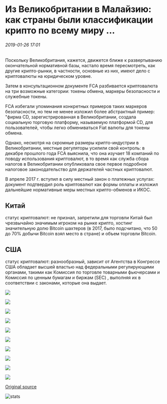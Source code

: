 # Из Великобритании в Малайзию: как страны были классификации крипто по всему миру ...

###### 2019-01-26 17:01

Поскольку Великобритания, кажется, движется ближе к развертыванию окончательной нормативной базы, настало время пересмотреть, как другие крипто-рынки, в частности, основные из них, имеют дело с криптовалюты на юридическом уровне.

Затем в консультационном документе FCA разбивается криптовалюта на три возможные категории: токены обмена, маркеры безопасности и служебные токены.

FCA избегали упоминания конкретных примеров таких маркеров безопасности, но тем не менее изложил более абстрактный пример: "фирма CD, зарегистрированная в Великобритании, создала социальную торговую платформу, называемую платформой CD, для пользователей, чтобы легко обмениваться Fiat валюты для токены обмена.

Однако, несмотря на скромные размеры крипто-индустрии в Великобритании, местные регуляторы усилили свой контроль: в декабре прошлого года FCA выяснила, что она изучает 18 компаний по поводу использования криптовалют, в то время как служба сбора налогов в Великобритании опубликовала свое первое подробное налоговое законодательство для держателей частных криптовалют.

В апреле 2017 г. вступил в силу местный закон о платежных услугах: документ подтвердил роль криптовалют как формы оплаты и изложил дальнейшие нормативные меры местных крипто-обменов и ИКОС.

## Китай

статус криптовалют: не признал, запретили для торговли Китай был чрезвычайно значимым игроком на рынке крипто, хостинг значительную долю Bitcoin шахтеров (в 2017, было подсчитано, что 50 до 70% добычи Bitcoin взял место в стране) и объем торговли Bitcoin.

## США

статус криптовалют: разнообразный, зависит от Агентства в Конгрессе США обладает высшей властью над федеральными регулирующими органами, такими как Комиссия по торговле товарными фьючерсами и Комиссия по ценным бумагам и биржам (SEC) , выполняя их в соответствии с законами, которые она выдает.

![](https://s3.cointelegraph.com/storage/uploads/view/a2cd149ef9177804b5bab3894d4b5ee9.png)

![](https://s3.cointelegraph.com/storage/uploads/view/4b2ef8f6aeb0772f7db8b0ff3af42438.png)

![](https://s3.cointelegraph.com/storage/uploads/view/bfb91d141df437acbc4aeb6208a8cf30.png)

![](https://s3.cointelegraph.com/storage/uploads/view/843795b64a9c09c2da569c0a397048ed.png)

![](https://s3.cointelegraph.com/storage/uploads/view/fd47c2fb0aab88bf1f9744d9b9c528d7.png)

![](https://s3.cointelegraph.com/storage/uploads/view/42a3e3a08311a46e2c3f35c86dd290a9.png)

![](https://s3.cointelegraph.com/storage/uploads/view/aefab20e4db05355e09f05de8cedaf37.png)

![](https://s3.cointelegraph.com/storage/uploads/view/9a711641fae1a3ce0e49c520ba7f215f.png)

![](https://s3.cointelegraph.com/storage/uploads/view/73eca575c892e3b7a2fe9b35245e3f30.png)

![](https://s3.cointelegraph.com/storage/uploads/view/2fa6d293a51dadb9e118437705ec9e94.png)

[Original source](https://cointelegraph.com/news/from-the-uk-to-malaysia-how-countries-have-been-classifying-crypto-across-the-world)

![stats](https://c.statcounter.com/11760860/0/a89fa40b/1/ "stats")